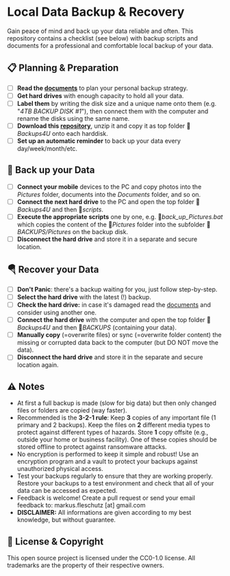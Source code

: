 Local Data Backup & Recovery
============================

Gain peace of mind and back up your data reliable and often. This repository contains a checklist (see below) with backup scripts and documents for a professional and comfortable local backup of your data.

📋 Planning & Preparation
--------------------------
- [ ] **Read the [documents](docs/)** to plan your personal backup strategy.
- [ ] **Get hard drives** with enough capacity to hold all your data.
- [ ] **Label them** by writing the disk size and a unique name onto them (e.g. "*4TB BACKUP DISK #1*"), then connect them with the computer and rename the disks using the same name.
- [ ] **Download this [repository](archive/refs/tags/v0.2.zip)**, unzip it and copy it as top folder 📁*Backups4U* onto each harddisk.
- [ ] **Set up an automatic reminder** to back up your data every day/week/month/etc.

💾 Back up your Data
---------------------
- [ ] **Connect your mobile** devices to the PC and copy photos into the *Pictures* folder, documents into the *Documents* folder, and so on.
- [ ] **Connect the next hard drive** to the PC and open the top folder 📁*Backups4U* and then 📁*scripts*.
- [ ] **Execute the appropriate scripts** one by one, e.g. 📄*back_up_Pictures.bat* which copies the content of the 📁*Pictures* folder into the subfolder 📁*BACKUPS/Pictures* on the backup disk.
- [ ] **Disconnect the hard drive** and store it in a separate and secure location.

🪂 Recover your Data
---------------------
- [ ] **Don't Panic**: there's a backup waiting for you, just follow step-by-step.
- [ ] **Select the hard drive** with the latest (!) backup.
- [ ] **Check the hard drive:** in case it's damaged read the [documents](docs/) and consider using another one.
- [ ] **Connect the hard drive** with the computer and open the top folder 📁*Backups4U* and then 📁*BACKUPS* (containing your data).
- [ ] **Manually copy** (=overwrite files) or sync (=overwrite folder content) the missing or corrupted data back to the computer (but DO NOT move the data).
- [ ] **Disconnect the hard drive** and store it in the separate and secure location again.

⚠️ Notes
---------
* At first a full backup is made (slow for big data) but then only changed files or folders are copied (way faster).
* Recommended is the **3-2-1 rule**: Keep **3** copies of any important file (1 primary and 2 backups). Keep the files on **2** different media types to protect against different types of hazards. Store **1** copy offsite (e.g., outside your home or business facility). One of these copies should be stored offline to protect against ransomware attacks.
* No encryption is performed to keep it simple and robust! Use an encryption program and a vault to protect your backups against unauthorized physical access.
* Test your backups regularly to ensure that they are working properly. Restore your backups to a test environment and check that all of your data can be accessed as expected.
* Feedback is welcome! Create a pull request or send your email feedback to: markus.fleschutz [at] gmail.com
* **DISCLAIMER:** All informations are given according to my best knowledge, but without guarantee.

🤝 License & Copyright
-----------------------
This open source project is licensed under the CC0-1.0 license. All trademarks are the property of their respective owners.
